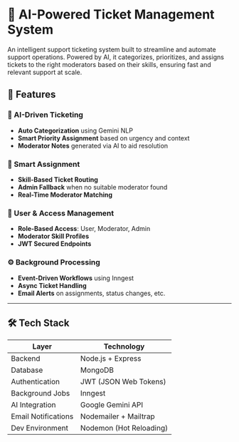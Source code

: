 # 🎫 AI-Powered Ticket Management System

An intelligent support ticketing system built to streamline and automate support operations. Powered by AI, it categorizes, prioritizes, and assigns tickets to the right moderators based on their skills, ensuring fast and relevant support at scale.

## 🚀 Features

### 🤖 AI-Driven Ticketing
- **Auto Categorization** using Gemini NLP
- **Smart Priority Assignment** based on urgency and context
- **Moderator Notes** generated via AI to aid resolution

### 🎯 Smart Assignment
- **Skill-Based Ticket Routing**
- **Admin Fallback** when no suitable moderator found
- **Real-Time Moderator Matching**

### 👥 User & Access Management
- **Role-Based Access**: User, Moderator, Admin
- **Moderator Skill Profiles**
- **JWT Secured Endpoints**

### ⚙️ Background Processing
- **Event-Driven Workflows** using Inngest
- **Async Ticket Handling**
- **Email Alerts** on assignments, status changes, etc.

---


## 🛠️ Tech Stack

| Layer               | Technology                      |
|--------------------|----------------------------------|
| Backend            | Node.js + Express                |
| Database           | MongoDB                          |
| Authentication     | JWT (JSON Web Tokens)            |
| Background Jobs    | Inngest                          |
| AI Integration     | Google Gemini API                |
| Email Notifications| Nodemailer + Mailtrap            |
| Dev Environment    | Nodemon (Hot Reloading)          |

